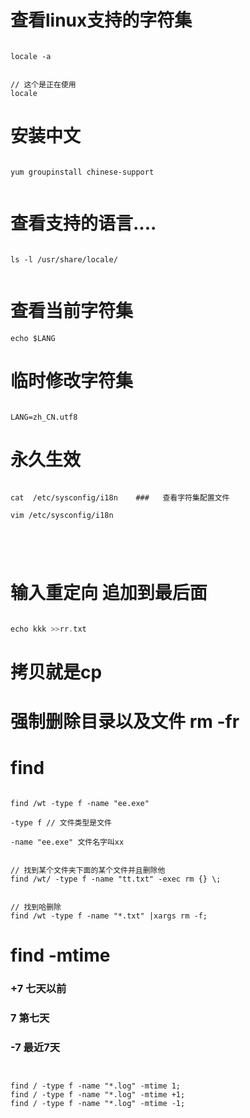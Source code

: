 # 查看linux支持的字符集

```

locale -a


// 这个是正在使用
locale

```

#
# 安装中文

```

yum groupinstall chinese-support


```



# 查看支持的语言....

```

ls -l /usr/share/locale/


```

# 查看当前字符集

```
echo $LANG

```

# 临时修改字符集 

```

LANG=zh_CN.utf8

```


#  永久生效

```

cat  /etc/sysconfig/i18n    ###   查看字符集配置文件

vim /etc/sysconfig/i18n





```





# 输入重定向 追加到最后面

```c

echo kkk >>rr.txt

```

# 拷贝就是cp


# 强制删除目录以及文件 rm -fr 

# find

```

find /wt -type f -name "ee.exe"

-type f // 文件类型是文件

-name "ee.exe" 文件名字叫xx


// 找到某个文件夹下面的某个文件并且删除他
find /wt/ -type f -name "tt.txt" -exec rm {} \;


// 找到哈删除
find /wt -type f -name "*.txt" |xargs rm -f;

```


# find -mtime
### +7 七天以前
### 7 第七天
### -7 最近7天
```


find / -type f -name "*.log" -mtime 1;
find / -type f -name "*.log" -mtime +1;
find / -type f -name "*.log" -mtime -1;
```




